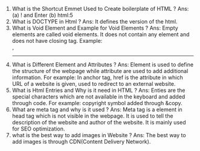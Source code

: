 1. What is the Shortcut Emmet Used to Create boilerplate of HTML ?
Ans: (a) ! and Enter
     (b) html:5
2. What is DOCTYPE in Html ?
Ans: It defines the version of the html.   
3. What is Void Element and Example for Void Elements ?
Ans: Empty elements are called void elements. It does not contain any element and does not have closing tag. Example: <br>,<hr>
4. What is Different Element and Attributes ?
Ans: Element is used to define the structure of the webpage while attribute are used to add additional information. For example: In anchor tag, href is the attribute in which URL of a website is given, used to redirect to an external website.
5. What is Html Entries and Why is it need in HTML ?
Ans: Enties are the special characters which are not available in the keyboard and added through code. For example: copyright symbol added through &copy.
6. What are meta tag and why is it used ?
Ans: Meta tag is a element in head tag which is not visible in the webpage. It is used to tell the description of the website and author of the website. It is mainly used for SEO optimization.
7. what is the best way to add images in Website ?
Ans: The best way to add images is through CDN(Content Delivery Network).
